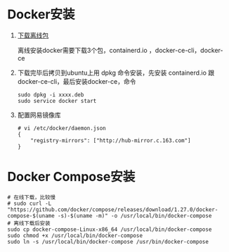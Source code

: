 # Docker安装

1. [下载离线包](https://download.docker.com/linux/ubuntu/dists/xenial/pool/stable/amd64/)

    离线安装docker需要下载3个包，containerd.io ，docker-ce-cli，docker-ce

2. 下载完毕后拷贝到ubuntu上用 dpkg 命令安装，先安装 containerd.io 跟 docker-ce-cli，最后安装docker-ce，命令
    ```
    sudo dpkg -i xxxx.deb
    sudo service docker start
    ```
3. 配置网易镜像库
    ```
    # vi /etc/docker/daemon.json
    {
        "registry-mirrors": ["http://hub-mirror.c.163.com"]
    }
    ```

# Docker Compose安装
```
# 在线下载，比较慢
# sudo curl -L "https://github.com/docker/compose/releases/download/1.27.0/docker-compose-$(uname -s)-$(uname -m)" -o /usr/local/bin/docker-compose
# 离线下载后安装
sudo cp docker-compose-Linux-x86_64 /usr/local/bin/docker-compose
sudo chmod +x /usr/local/bin/docker-compose
sudo ln -s /usr/local/bin/docker-compose /usr/bin/docker-compose
```